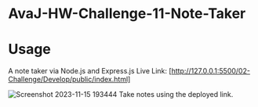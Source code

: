 # AvaJ-HW-Challenge-11-Note-Taker

# Usage
A note taker via Node.js and Express.js
Live Link:
[http://127.0.0.1:5500/02-Challenge/Develop/public/index.html]

![Screenshot 2023-11-15 193444](https://github.com/afj511/AvaJ-HW-Challenge-11-Note-Taker/assets/143137596/5660c921-f5ee-46a5-8d1d-664ed8b6cb66)
 Take notes using the deployed link.
